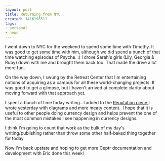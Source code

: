 ```yaml
---
layout: post
title: Returning from NYC
created: 1416196511
tags:
- personal
- news
---
```

<p>I went down to NYC for the weekend to spend some time with Timothy. It was good to get some time with him, although we did spend a bunch of that time watching episodes of Psyche. :) I drove Sarah&#39;s girls (Lily, Georgia &amp; Ruby) down with me and brought them back too. That made the drive a lot more fun.</p><p>On the way down, I swung by the Retreat Center that I&#39;m entertaining notions of acquiring as a campus for all these world-changing projects. It was good to get a glimpse, but I haven&#39;t arrived at complete clarity about moving forward with that approach yet.</p><p>I spent a bunch of time today writing...I added to the <a href="http://www.artbrock.com/blog/reputation-orthogonal-exchange">Reputation piece </a>I wrote yesterday with diagrams and more meaty content. &nbsp;I hope that it is useful to other people doing currency design and helps prevent the one of the most common mistakes I see happening in currency designs.</p><p>I think I&#39;m going to count that work as the bulk of my day&#39;s writing/publishing rather than throw some other half-baked thing together for today.&nbsp;</p><p>Now I&#39;m back upstate and hoping to get more Ceptr documentation and development with Eric done this week!</p><p>&nbsp;</p>
